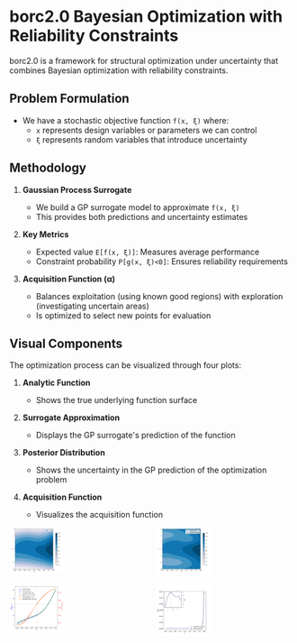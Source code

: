 # borc2.0 Bayesian Optimization with Reliability Constraints

borc2.0 is a framework for structural optimization under uncertainty that combines Bayesian optimization with reliability constraints. 

## Problem Formulation
- We have a stochastic objective function `f(x, ξ)` where:
  - `x` represents design variables or parameters we can control
  - `ξ` represents random variables that introduce uncertainty

## Methodology
1. **Gaussian Process Surrogate**
   - We build a GP surrogate model to approximate `f(x, ξ)`
   - This provides both predictions and uncertainty estimates

2. **Key Metrics**
   - Expected value `E[f(x, ξ)]`: Measures average performance 
   - Constraint probability `P[g(x, ξ)<0]`: Ensures reliability requirements

3. **Acquisition Function (α)**
   - Balances exploitation (using known good regions) with exploration (investigating uncertain areas)
   - Is optimized to select new points for evaluation

## Visual Components
The optimization process can be visualized through four plots:

1. **Analytic Function**
   - Shows the true underlying function surface

2. **Surrogate Approximation**
   - Displays the GP surrogate's prediction of the function

3. **Posterior Distribution** 
   - Shows the uncertainty in the GP prediction of the optimization problem 

4. **Acquisition Function** 
   - Visualizes the acquisition function 

<div align="center">
  <div style="display: grid; grid-template-columns: repeat(2, 1fr); gap: 20px; max-width: 800px;">
    <img src="figs/analytic_f.png" alt="BayesOpt 1" width="40%"/>
    <img src="figs/analytic_fhat.png" alt="BayesOpt 2" width="40%"/>
    <img src="figs/analytic_posterior.png" alt="BayesOpt 3" width="40%"/>
    <img src="figs/analytic_acquisition.png" alt="BayesOpt 4" width="40%"/>
  </div>
</div>